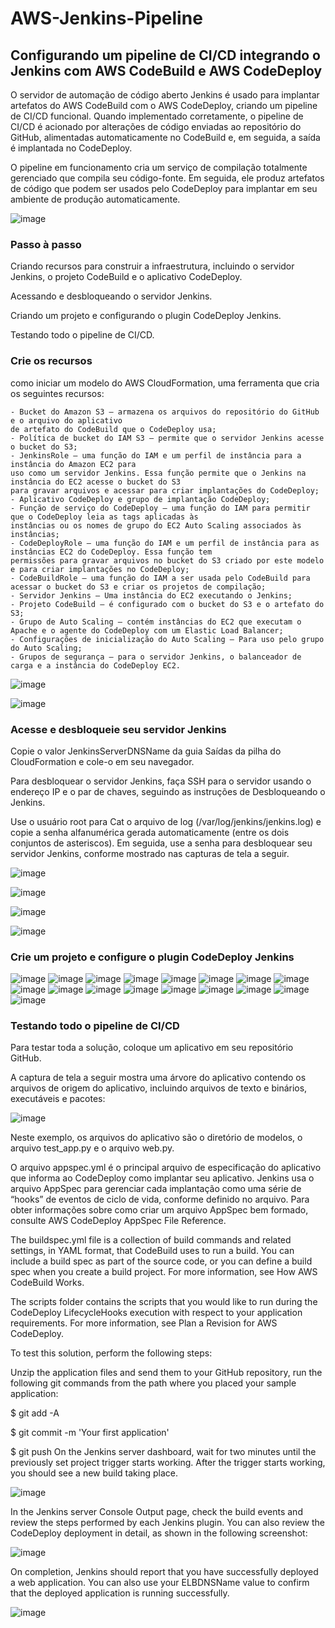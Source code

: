 # AWS-Jenkins-Pipeline

## Configurando um pipeline de CI/CD integrando o Jenkins com AWS CodeBuild e AWS CodeDeploy 
 
O servidor de automação de código aberto Jenkins é usado para implantar artefatos do AWS CodeBuild com o AWS CodeDeploy, criando um pipeline de CI/CD funcional.
Quando implementado corretamente, o pipeline de CI/CD é acionado por alterações de código enviadas ao repositório do GitHub, alimentadas automaticamente no CodeBuild e, em seguida, a saída é implantada no CodeDeploy.
  
 
O pipeline em funcionamento cria um serviço de compilação totalmente gerenciado que compila seu código-fonte. Em seguida, ele produz artefatos de código que podem ser usados pelo CodeDeploy para implantar em seu ambiente de produção automaticamente.


![image](https://user-images.githubusercontent.com/48589838/89983289-e5fc2900-dc94-11ea-9258-685375cad1dd.png)



### Passo à passo 

Criando recursos para construir a infraestrutura, incluindo o servidor Jenkins, o projeto CodeBuild e o aplicativo CodeDeploy.

Acessando e desbloqueando o servidor Jenkins.

Criando um projeto e configurando o plugin CodeDeploy Jenkins.

Testando todo o pipeline de CI/CD.

### Crie os recursos
como iniciar um modelo do AWS CloudFormation, uma ferramenta que cria os seguintes recursos:

```
- Bucket do Amazon S3 — armazena os arquivos do repositório do GitHub e o arquivo do aplicativo 
de artefato do CodeBuild que o CodeDeploy usa;
- Política de bucket do IAM S3 — permite que o servidor Jenkins acesse o bucket do S3;
- JenkinsRole — uma função do IAM e um perfil de instância para a instância do Amazon EC2 para 
uso como um servidor Jenkins. Essa função permite que o Jenkins na instância do EC2 acesse o bucket do S3 
para gravar arquivos e acessar para criar implantações do CodeDeploy;
- Aplicativo CodeDeploy e grupo de implantação CodeDeploy;
- Função de serviço do CodeDeploy — uma função do IAM para permitir que o CodeDeploy leia as tags aplicadas às 
instâncias ou os nomes de grupo do EC2 Auto Scaling associados às instâncias;
- CodeDeployRole — uma função do IAM e um perfil de instância para as instâncias EC2 do CodeDeploy. Essa função tem 
permissões para gravar arquivos no bucket do S3 criado por este modelo e para criar implantações no CodeDeploy;
- CodeBuildRole — uma função do IAM a ser usada pelo CodeBuild para acessar o bucket do S3 e criar os projetos de compilação;
- Servidor Jenkins — Uma instância do EC2 executando o Jenkins;
- Projeto CodeBuild — é configurado com o bucket do S3 e o artefato do S3;
- Grupo de Auto Scaling — contém instâncias do EC2 que executam o Apache e o agente do CodeDeploy com um Elastic Load Balancer;
- Configurações de inicialização do Auto Scaling — Para uso pelo grupo do Auto Scaling;
- Grupos de segurança — para o servidor Jenkins, o balanceador de carga e a instância do CodeDeploy EC2.
```

![image](https://user-images.githubusercontent.com/48589838/89985330-87d14500-dc98-11ea-9964-c1211d0c8a03.png)

![image](https://user-images.githubusercontent.com/48589838/89985319-83a52780-dc98-11ea-8442-3e8e7eb3e403.png)


### Acesse e desbloqueie seu servidor Jenkins

Copie o valor JenkinsServerDNSName da guia Saídas da pilha do CloudFormation e cole-o em seu navegador.

Para desbloquear o servidor Jenkins, faça SSH para o servidor usando o endereço IP e o par de chaves, seguindo as instruções de Desbloqueando o Jenkins.

Use o usuário root para Cat o arquivo de log (/var/log/jenkins/jenkins.log) e copie a senha alfanumérica gerada automaticamente (entre os dois conjuntos de asteriscos). Em seguida, use a senha para desbloquear seu servidor Jenkins, conforme mostrado nas capturas de tela a seguir.

![image](https://user-images.githubusercontent.com/48589838/89985442-ba7b3d80-dc98-11ea-9cb4-9014339ba6e3.png)

![image](https://user-images.githubusercontent.com/48589838/89985456-be0ec480-dc98-11ea-9f0a-32333a15e9ce.png)

![image](https://user-images.githubusercontent.com/48589838/89985477-c666ff80-dc98-11ea-8313-dcdec60d39f8.png)

![image](https://user-images.githubusercontent.com/48589838/89985469-c23ae200-dc98-11ea-9243-9c8994fa4f28.png)


### Crie um projeto e configure o plugin CodeDeploy Jenkins

![image](https://user-images.githubusercontent.com/48589838/89985612-fadabb80-dc98-11ea-84cf-c2add128ffc0.png)
![image](https://user-images.githubusercontent.com/48589838/89985621-ff06d900-dc98-11ea-9fee-f80963c8291f.png)
![image](https://user-images.githubusercontent.com/48589838/89985634-05955080-dc99-11ea-9187-db635bdeca9a.png)
![image](https://user-images.githubusercontent.com/48589838/89985688-15149980-dc99-11ea-8810-8e7a43c1e4ff.png)
![image](https://user-images.githubusercontent.com/48589838/89985702-1c3ba780-dc99-11ea-90c3-220b906d91a7.png)
![image](https://user-images.githubusercontent.com/48589838/89985709-1fcf2e80-dc99-11ea-8caf-4962b2721915.png)
![image](https://user-images.githubusercontent.com/48589838/89985726-25c50f80-dc99-11ea-9955-68b7897cb6db.png)
![image](https://user-images.githubusercontent.com/48589838/89985715-22ca1f00-dc99-11ea-9fe5-4a1b0c79e65c.png)
![image](https://user-images.githubusercontent.com/48589838/89985694-180f8a00-dc99-11ea-8a3c-fa211b9ea87e.png)
![image](https://user-images.githubusercontent.com/48589838/89985744-28c00000-dc99-11ea-8e62-e3d18baa5152.png)
![image](https://user-images.githubusercontent.com/48589838/89985756-2c538700-dc99-11ea-9318-a0cb7a6aed0a.png)
![image](https://user-images.githubusercontent.com/48589838/89985781-31b0d180-dc99-11ea-969e-407595b211ad.png)
![image](https://user-images.githubusercontent.com/48589838/89985795-35dcef00-dc99-11ea-816f-2ce6a2bacece.png)
![image](https://user-images.githubusercontent.com/48589838/89985806-38d7df80-dc99-11ea-8cd8-b003ccac1c45.png)
![image](https://user-images.githubusercontent.com/48589838/89985848-45f4ce80-dc99-11ea-9a47-c8256c083864.png)
![image](https://user-images.githubusercontent.com/48589838/89985864-4a20ec00-dc99-11ea-8dbf-fcecdedec7e6.png)
![image](https://user-images.githubusercontent.com/48589838/89985875-4db47300-dc99-11ea-8288-fb7e30a5cb11.png)


### Testando todo o pipeline de CI/CD

Para testar toda a solução, coloque um aplicativo em seu repositório GitHub.

A captura de tela a seguir mostra uma árvore do aplicativo contendo os arquivos de origem do aplicativo, incluindo arquivos de texto e binários, executáveis e pacotes:

![image](https://user-images.githubusercontent.com/48589838/89986084-a71ca200-dc99-11ea-9021-097d82084171.png)

Neste exemplo, os arquivos do aplicativo são o diretório de modelos, o arquivo test_app.py e o arquivo web.py.

O arquivo appspec.yml é o principal arquivo de especificação do aplicativo que informa ao CodeDeploy como implantar seu aplicativo. Jenkins usa o arquivo AppSpec para gerenciar cada implantação como uma série de “hooks” de eventos de ciclo de vida, conforme definido no arquivo. Para obter informações sobre como criar um arquivo AppSpec bem formado, consulte AWS CodeDeploy AppSpec File Reference.

The buildspec.yml file is a collection of build commands and related settings, in YAML format, that CodeBuild uses to run a build. You can include a build spec as part of the source code, or you can define a build spec when you create a build project. For more information, see How AWS CodeBuild Works.

The scripts folder contains the scripts that you would like to run during the CodeDeploy LifecycleHooks execution with respect to your application requirements. For more information, see Plan a Revision for AWS CodeDeploy.

To test this solution, perform the following steps:

Unzip the application files and send them to your GitHub repository, run the following git commands from the path where you placed your sample application:

$ git add -A

$ git commit -m 'Your first application'

$ git push
On the Jenkins server dashboard, wait for two minutes until the previously set project trigger starts working. After the trigger starts working, you should see a new build taking place.

![image](https://user-images.githubusercontent.com/48589838/89986214-d92e0400-dc99-11ea-84cb-9ff3e830a1b8.png)

In the Jenkins server Console Output page, check the build events and review the steps performed by each Jenkins plugin. You can also review the CodeDeploy deployment in detail, as shown in the following screenshot:

![image](https://user-images.githubusercontent.com/48589838/89986227-dd5a2180-dc99-11ea-95a5-15938ac49df1.png)

On completion, Jenkins should report that you have successfully deployed a web application. You can also use your ELBDNSName value to confirm that the deployed application is running successfully.

![image](https://user-images.githubusercontent.com/48589838/89986033-9409d200-dc99-11ea-883c-37f6a469e02c.png)
